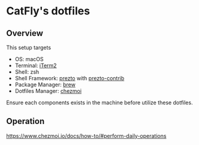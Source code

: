 # CatFly's dotfiles

## Overview

This setup targets

- OS: macOS
- Terminal: [iTerm2](https://iterm2.com)
- Shell: zsh
- Shell Framework: [prezto](https://github.com/sorin-ionescu/prezto) with [prezto-contrib](https://github.com/belak/prezto-contrib)
- Package Manager: [brew](https://brew.sh)
- Dotfiles Manager: [chezmoi](https://github.com/twpayne/chezmoi)

Ensure each components exists in the machine before utilize these dotfiles.

## Operation

<https://www.chezmoi.io/docs/how-to/#perform-daily-operations>
